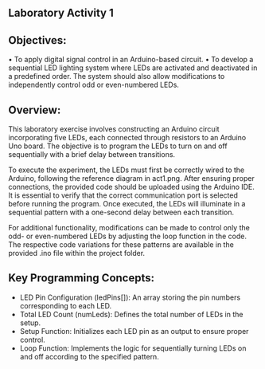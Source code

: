 ## Laboratory Activity 1

## Objectives:
• To apply digital signal control in an Arduino-based circuit.
• To develop a sequential LED lighting system where LEDs are activated and deactivated in a predefined order. The system should also allow modifications to independently control odd or even-numbered LEDs.

## Overview:
This laboratory exercise involves constructing an Arduino circuit incorporating five LEDs, each connected through resistors to an Arduino Uno board. The objective is to program the LEDs to turn on and off sequentially with a brief delay between transitions.

To execute the experiment, the LEDs must first be correctly wired to the Arduino, following the reference diagram in act1.png. After ensuring proper connections, the provided code should be uploaded using the Arduino IDE. It is essential to verify that the correct communication port is selected before running the program. Once executed, the LEDs will illuminate in a sequential pattern with a one-second delay between each transition.

For additional functionality, modifications can be made to control only the odd- or even-numbered LEDs by adjusting the loop function in the code. The respective code variations for these patterns are available in the provided .ino file within the project folder.

## Key Programming Concepts:
- LED Pin Configuration (ledPins[]): An array storing the pin numbers corresponding to each LED.
- Total LED Count (numLeds): Defines the total number of LEDs in the setup. 
- Setup Function: Initializes each LED pin as an output to ensure proper control.
- Loop Function: Implements the logic for sequentially turning LEDs on and off according to the specified pattern.
